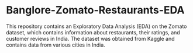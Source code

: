 # Banglore-Zomato-Restaurants-EDA
This repository contains an Exploratory Data Analysis (EDA) on the Zomato dataset, which contains information about restaurants, their ratings, and customer reviews in India. The dataset was obtained from Kaggle and contains data from various cities in India.
